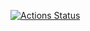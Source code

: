 [![Actions Status](https://github.com/formulahendry/vscode-code-runner/actions/workflows/main.yml/badge.svg)](https://github.com/amaan-igs/webdocs/actions/workflows/deploy.yml)
